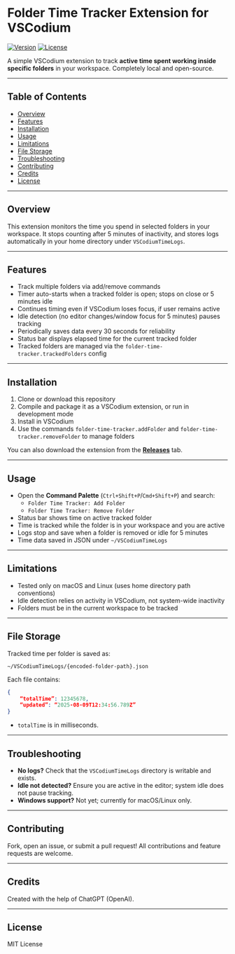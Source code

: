 # Folder Time Tracker Extension for VSCodium

[![Version](https://img.shields.io/badge/version-0.1.0-blue.svg)](https://github.com/purplebyte24/timetracker/releases)
[![License](https://img.shields.io/badge/license-MIT-green.svg)](https://github.com/purplebyte24/timetracker/?tab=MIT-1-ov-file)


A simple VSCodium extension to track **active time spent working inside specific folders** in your workspace. Completely local and open-source.

---

## Table of Contents
- [Overview](#overview)
- [Features](#features)
- [Installation](#installation)
- [Usage](#usage)
- [Limitations](#limitations)
- [File Storage](#file-storage)
- [Troubleshooting](#troubleshooting)
- [Contributing](#contributing)
- [Credits](#credits)
- [License](#license)

---

## Overview

This extension monitors the time you spend in selected folders in your workspace. It stops counting after 5 minutes of inactivity, and stores logs automatically in your home directory under `VSCodiumTimeLogs`.

---

## Features

- Track multiple folders via add/remove commands
- Timer auto-starts when a tracked folder is open; stops on close or 5 minutes idle
- Continues timing even if VSCodium loses focus, if user remains active
- Idle detection (no editor changes/window focus for 5 minutes) pauses tracking
- Periodically saves data every 30 seconds for reliability
- Status bar displays elapsed time for the current tracked folder
- Tracked folders are managed via the `folder-time-tracker.trackedFolders` config

---

## Installation

1. Clone or download this repository
2. Compile and package it as a VSCodium extension, or run in development mode
3. Install in VSCodium
4. Use the commands `folder-time-tracker.addFolder` and `folder-time-tracker.removeFolder` to manage folders

You can also download the extension from the [**Releases**](https://github.com/purplebyte24/TimeTracker/releases) tab.

---

## Usage

- Open the **Command Palette** (`Ctrl+Shift+P`/`Cmd+Shift+P`) and search:
  - `Folder Time Tracker: Add Folder`
  - `Folder Time Tracker: Remove Folder`
- Status bar shows time on active tracked folder
- Time is tracked while the folder is in your workspace and you are active
- Logs stop and save when a folder is removed or idle for 5 minutes
- Time data saved in JSON under `~/VSCodiumTimeLogs`

---

## Limitations

- Tested only on macOS and Linux (uses home directory path conventions)
- Idle detection relies on activity in VSCodium, not system-wide inactivity
- Folders must be in the current workspace to be tracked

---

## File Storage

Tracked time per folder is saved as:

`~/VSCodiumTimeLogs/{encoded-folder-path}.json`

Each file contains:
```json
{
    “totalTime”: 12345678,
    “updated”: “2025-08-09T12:34:56.789Z”
}
```
- `totalTime` is in milliseconds.

---

## Troubleshooting

- **No logs?** Check that the `VSCodiumTimeLogs` directory is writable and exists.
- **Idle not detected?** Ensure you are active in the editor; system idle does not pause tracking.
- **Windows support?** Not yet; currently for macOS/Linux only.

---

## Contributing

Fork, open an issue, or submit a pull request! All contributions and feature requests are welcome.

---

## Credits

Created with the help of ChatGPT (OpenAI).

---

## License

MIT License
